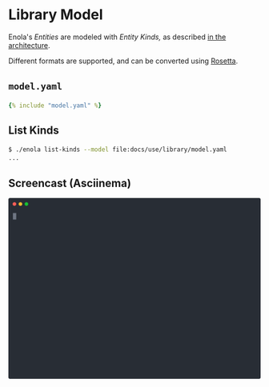 <!--
    SPDX-License-Identifier: Apache-2.0

    Copyright 2023 The Enola <https://enola.dev> Authors

    Licensed under the Apache License, Version 2.0 (the "License");
    you may not use this file except in compliance with the License.
    You may obtain a copy of the License at

        https://www.apache.org/licenses/LICENSE-2.0

    Unless required by applicable law or agreed to in writing, software
    distributed under the License is distributed on an "AS IS" BASIS,
    WITHOUT WARRANTIES OR CONDITIONS OF ANY KIND, either express or implied.
    See the License for the specific language governing permissions and
    limitations under the License.
-->

# Library Model

Enola's _Entities_ are modeled with _Entity Kinds,_ as described [in the architecture](../../concepts/core-arch.md).

Different formats are supported, and can be converted using [Rosetta](../rosetta/index.md).

## `model.yaml`

```yaml
{% include "model.yaml" %}
```

## List Kinds

```bash cd .././.././..
$ ./enola list-kinds --model file:docs/use/library/model.yaml
...
```

## Screencast (Asciinema)

![Demo](script.svg)
